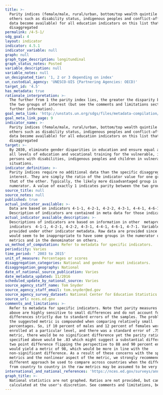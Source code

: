 ```yaml
---
title: >-
  Parity indices (female/male, rural/urban, bottom/top wealth quintile and
  others such as disability status, indigenous peoples and conflict-affected, as
  data become available) for all education indicators on this list that can be
  disaggregated
permalink: /4-5-1/
sdg_goal: 4
layout: indicator
indicator: 4.5.1
indicator_variable: null
graph: null
graph_type_description: longitundinal
graph_status_notes: Posted
variable_description: null
variable_notes: null
un_designated_tier: '1, 2 or 3 depending on index'
un_custodial_agency: 'UNESCO-UIS {Partnering Agencies: OECD)'
target_id: '4.5'
has_metadata: true
rationale_interpretation: >-
  The further from 1 the parity index lies, the greater the disparity between
  the two groups of interest (but see the comments and limitations section for
  further information).
goal_meta_link: 'http://unstats.un.org/sdgs/files/metadata-compilation/Metadata-Goal-4.pdf'
goal_meta_link_page: 9
indicator_name: >-
  Parity indices (female/male, rural/urban, bottom/top wealth quintile and
  others such as disability status, indigenous peoples and conflict-affected, as
  data become available) for all education indicators on this list that can be
  disaggregated
target: >-
  By 2030, eliminate gender disparities in education and ensure equal access to
  all levels of education and vocational training for the vulnerable, including
  persons with disabilities, indigenous peoples and children in vulnerable
  situations.
indicator_definition: >-
  Parity indices require no additional data than the specific disaggregations of
  interest. They are simply the ratio of the indicator value for one group to
  that of the other. Typically, the likely more disadvantaged group is the
  numerator. A value of exactly 1 indicates parity between the two groups.
source_title: null
source_notes: null
published: true
actual_indicator_available: >-
  Data are based on indicators 4-1-1, 4-2-1, 4-2-2, 4-3-1, 4-4-1, 4-6-1, 4-7-1. 
  Description of indicators are contained in meta data for those indicators.
actual_indicator_available_description: >-
  Descriptions of indicators are based on information in other  metaprovided in
  indicators  4-1-1, 4-2-1, 4-2-2, 4-3-1, 4-4-1, 4-6-1, 4-7-1. Variable lists
  provided under other indicator metadata. Raw data are provided since there it
  would seem to be inappropriate to have some groups in the numerator on some
  metrics and in the denominator on others.
us_method_of_computation: Refer to metadata for specific indicators.
periodicity: Varies
time_period: ' 2003 to 2015'
unit_of_measure: Percentages or scores
disaggregation_categories: National and gender for most indicators.
disaggregation_geography: National
date_of_national_source_publication: Varies
date_metadata_updated: 11/2016
scheduled_update_by_national_source: Varies
source_agency_staff_name: Tom Snyder
source_agency_staff_email: tom.snyder@ed.gov
source_agency_survey_dataset: National Center for Education Statistics
source_url: nces.ed.gov
comments_and_limitations: >-
  Refer to metadata for specific indicators. Note that parity measures suggested
  above are highly sensitive to small differences and do not account for
  differences strictly due to standard errors of the samples. The problem with
  the suggested metric is compounded when comparing relatively small
  percentages. So, if 10 percent of males and 12 percent of females were
  enrolled at a particular level, and there was a standard error of .75 on each
  metric, there would be no significant difference yet the parity ratio as
  specified above would be .83 which might suggest a substantial difference. The
  two point difference flipping the perspective to 88 and 90 percent enrolled
  would yield a metric of 98, which would be more in line with the
  non-significant difference. As a result of these concerns with the specified
  metrics and the nonlinear aspect of the metric, we strongly recommend a
  different approach be used to compare across countries when the differences
  from country to country in the raw metrics may be assumed to be very large.
international_and_national_references: 'https://nces.ed.gov/surveys/annualreports/'
graph_title: >-
  National statistics are not graphed. Ratios are not provided, but can be
  calculated at the user's discretion. See comments and limitations, below.
---
```

